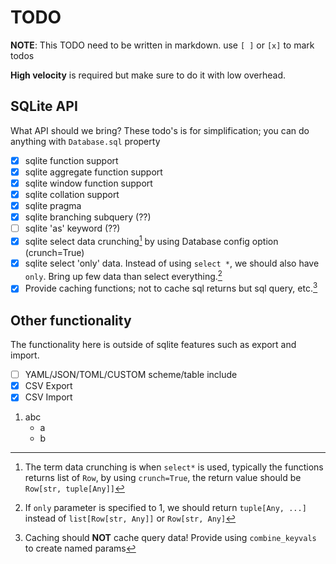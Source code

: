 # TODO

**NOTE**: This TODO need to be written in markdown. use `[ ]` or `[x]` to mark todos

**High velocity** is required but make sure to do it with low overhead.

## SQLite API

What API should we bring? These todo's is for simplification; you can do anything with `Database.sql` property

- [x] sqlite function support
- [x] sqlite aggregate function support
- [x] sqlite window function support
- [x] sqlite collation support
- [x] sqlite pragma
- [x] sqlite branching subquery (??)
- [ ] sqlite 'as' keyword (??)
- [x] sqlite select data crunching[^1] by using Database config option (crunch=True)
- [x] sqlite select 'only' data. Instead of using `select *`, we should also have `only`. Bring up few data than select everything.[^2]
- [x] Provide caching functions; not to cache sql returns but sql query, etc.[^3]

## Other functionality

The functionality here is outside of sqlite features such as export and import.

- [ ] YAML/JSON/TOML/CUSTOM scheme/table include
- [x] CSV Export
- [x] CSV Import

1. abc
   - a
   - b

[^1]: The term data crunching is when `select*` is used, typically the functions returns list of `Row`, by using `crunch=True`, the return value should be `Row[str, tuple[Any]]`
[^2]: If `only` parameter is specified to 1, we should return `tuple[Any, ...]` instead of `list[Row[str, Any]]` or `Row[str, Any]`
[^3]: Caching should **NOT** cache query data! Provide using `combine_keyvals` to create named params
